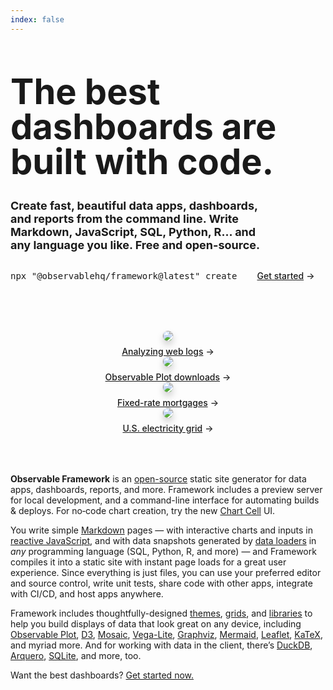 ```yaml
---
index: false
---
```


<style>

.hero {
  margin: 4rem 0;
  text-wrap: balance;
}

.hero h1 {
  font-size: 56px;
  max-width: none;
  min-width: min-content;
  line-height: 1;
  margin: 2rem 0;
}

.hero h2 {
  font-style: normal;
  font-size: 18px;
  line-height: normal;
  color: var(--theme-foreground-muted);
}

.hero .observablehq-pre-container,
.hero pre:not(.observablehq-pre-container pre) {
  margin: 1rem 0;
}

.cta {
  display: flex;
  align-items: center;
  gap: 2rem;
}

@container not (min-width: 560px) {
  .cta {
    flex-direction: column;
    align-items: start;
    gap: 0;
  }
  .cta .observablehq-pre-container,
  .cta pre:not(.observablehq-pre-container pre) {
    width: 100%;
  }
}

.gallery {
  margin: 4rem -1rem;
  gap: 2rem;
  max-width: calc(640px + 2rem);
}

.gallery a {
  display: flex;
  flex-direction: column;
  align-items: center;
  gap: 0.5rem;
}

.gallery img {
  max-width: 100%;
  border-radius: 8px;
  box-shadow: 0 0 0 0.75px rgba(128, 128, 128, 0.2), 0 6px 12px 0 rgba(0, 0, 0, 0.2);
  aspect-ratio: 2500 / 1900;
}

@media (prefers-color-scheme: dark) {
  .gallery img {
    box-shadow: 0 0 0 0.75px rgba(128, 128, 128, 0.2), 0 6px 12px 0 rgba(0, 0, 0, 0.4);
  }
}

.gallery a:not(:hover, :focus) {
  color: var(--theme-foreground-muted);
}

.gallery a:hover img,
.gallery a:focus img {
  box-shadow: 0 0 0 0.75px var(--theme-foreground-focus), 0 6px 12px 0 rgba(0, 0, 0, 0.2);
}

.gallery figcaption {
  font-size: 12px;
  color: inherit;
}

.arrow {
  font-weight: 500;
}

.arrow::after {
  content: "→";
  display: inline-block;
  margin-left: 0.25rem;
}

</style>

<div class="hero">
  <h1>The best dashboards are built with <span style="color: var(--theme-foreground-focus);">code.</span></h1>
  <h2>Create fast, beautiful data apps, dashboards, and reports from the command line. Write Markdown, JavaScript, SQL, Python, R… and any language you like. Free and open-source.</h2>
  <div class="cta">
    <pre data-copy>npx <span class="win">"</span>@observablehq/framework@latest<span class="win">"</span> create</pre>
    <a href="./getting-started" class="small arrow" style="color: var(--theme-foreground-focus);">Get started</a>
  </div>
</div>

<div class="gallery grid grid-cols-2">
  <a href="https://observablehq.observablehq.cloud/framework-example-api/" target="_blank">
    <picture>
      <source srcset="./assets/api.webp" media="(prefers-color-scheme: dark)">
      <img src="./assets/api-dark.webp">
    </picture>
    <div class="small arrow">Analyzing web logs</div>
  </a>
  <a href="https://observablehq.observablehq.cloud/framework-example-plot/" target="_blank">
    <picture>
      <source srcset="./assets/plot.webp" media="(prefers-color-scheme: dark)">
      <img src="./assets/plot-dark.webp">
    </picture>
    <div class="small arrow">Observable Plot downloads</div>
  </a>
  <a href="https://observablehq.observablehq.cloud/framework-example-mortgage-rates/" target="_blank">
    <picture>
      <source srcset="./assets/mortgage-rates.webp" media="(prefers-color-scheme: dark)">
      <img src="./assets/mortgage-rates-dark.webp">
    </picture>
    <div class="small arrow">Fixed-rate mortgages</div>
  </a>
  <a href="https://observablehq.observablehq.cloud/framework-example-eia/" target="_blank">
    <picture>
      <source srcset="./assets/eia.webp" media="(prefers-color-scheme: dark)">
      <img src="./assets/eia-dark.webp">
    </picture>
    <div class="small arrow">U.S. electricity grid</div>
  </a>
</div>

**Observable Framework** is an [open-source](https://github.com/observablehq/framework) static site generator for data apps, dashboards, reports, and more. Framework includes a preview server for local development, and a command-line interface for automating builds & deploys. For no‑code chart creation, try the new [Chart Cell](./chart-cell) UI.

You write simple [Markdown](./markdown) pages — with interactive charts and inputs in [reactive JavaScript](./javascript), and with data snapshots generated by [data loaders](./data-loaders) in _any_ programming language (SQL, Python, R, and more) — and Framework compiles it into a static site with instant page loads for a great user experience. Since everything is just files, you can use your preferred editor and source control, write unit tests, share code with other apps, integrate with CI/CD, and host apps anywhere.

Framework includes thoughtfully-designed [themes](./themes), [grids](./markdown#grids), and [libraries](./imports) to help you build displays of data that look great on any device, including [Observable Plot](./lib/plot), [D3](./lib/d3), [Mosaic](./lib/mosaic), [Vega-Lite](./lib/vega-lite), [Graphviz](./lib/dot), [Mermaid](./lib/mermaid), [Leaflet](./lib/leaflet), [KaTeX](./lib/tex), and myriad more. And for working with data in the client, there’s [DuckDB](./lib/duckdb), [Arquero](./lib/arquero), [SQLite](./lib/sqlite), and more, too.

Want the best dashboards? [Get started now.](./getting-started)
